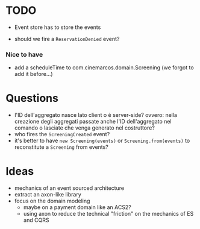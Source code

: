 # TODO
* Event store has to store the events

* should we fire a `ReservationDenied` event?


### Nice to have
* add a scheduleTime to com.cinemarcos.domain.Screening (we forgot to add it before...)

# Questions
* l'ID dell'aggregato nasce lato client o è server-side? ovvero: nella creazione degli aggregati passate anche l'ID dell'aggregato nel comando o lasciate che venga generato nel costruttore?
* who fires the `ScreeningCreated` event?
* it's better to have `new Screening(events)` or `Screening.from(events)` to reconstitute a `Screening` from events?

# Ideas
* mechanics of an event sourced architecture
* extract an axon-like library 
* focus on the domain modeling 
  * maybe on a payment domain like an ACS2?
  * using axon to reduce the technical "friction" on the mechanics of ES and CQRS